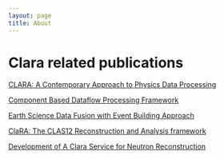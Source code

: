 ```yaml
---
layout: page
title: About
---
```


Clara related publications
==========================

[CLARA: A Contemporary Approach to Physics Data
Processing](http://iopscience.iop.org/article/10.1088/1742-6596/331/3/032013/pdf;jsessionid=4B3784968BBFB640E965178DC4FA1A2E.c3.iopscience.cld.iop.org)

[Component Based Dataflow Processing
Framework](http://geo-bigdata.github.io/2015/papers/S08203.pdf)

[Earth Science Data Fusion with Event Building
Approach](http://geo-bigdata.github.io/2015/papers/S08204.pdf)

[ClaRA: The CLAS12 Reconstruction and Analysis
framework](http://meetings.aps.org/Meeting/CAL13/Session/H3.6)

[Development of A Clara Service for Neutron
Reconstruction](http://adsabs.harvard.edu/abs/2011APS..DNP.EA024C)
